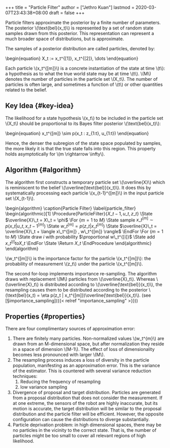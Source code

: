 +++
title = "Particle Filter"
author = ["Jethro Kuan"]
lastmod = 2020-03-07T23:43:38+08:00
draft = false
+++

Particle filters approximate the posterior by a finite number of
parameters. The posterior \\(\text{bel}(x\_t)\\) is represented by a set of
random state samples drawn from this posterior. This representation
can represent a much broader space of distributions, but is
approximate.

The samples of a posterior distribution are called particles, denoted
by:

\begin{equation}
  X\_t := x\_t^{[1]}, x\_t^{[2]}, \dots
\end{equation}

Each particle \\(x\_t^{[m]}\\) is a concrete instantiation of the state at
time \\(t\\): a hypothesis as to what the true world state may be at time
\\(t\\). \\(M\\) denotes the number of particles in the particle set \\(X\_t\\).
The number of particles is often large, and sometimes a function of
\\(t\\) or other quantities related to the belief.


## Key Idea {#key-idea}

The likelihood for a state hypothesis \\(x\_t\\) to be included in the
particle set \\(X\_t\\) should be proportional to its Bayes filter
posterior \\(\text{bel}(x\_t)\\):

\begin{equation}
  x\_t^{[m]} \sim p(x\_t : z\_{1:t}, u\_{1:t})
\end{equation}

Hence, the denser the subregion of the state space populated by
samples, the more likely it is that the true state falls into this
region. This property holds asymptotically for \\(m \rightarrow \infty\\).


## Algorithm {#algorithm}

The algorithm first constructs a temporary particle set \\(\overline{X}\\)
which is reminiscent to the belief \\(\overline{\text{bel}}(x\_t)\\). It
does this by systematically processing each particle \\(x\_{t-1}^{[m]}\\)
in the input particle set \\(X\_{t-1}\\).

\begin{algorithm}
  \caption{Particle Filter}
  \label{particle\_filter}
  \begin{algorithmic}[1]
    \Procedure{ParticleFilter}{$X\_{t-1}, u\_t, z\_t$}
    \State $\overline{X}\_t = X\_t = \phi$
    \For {$m = 1 \text{ to } M$}
    \State sample $x\_t^{[m]} \sim p(x\_t | u\_t, x\_{t-1}^{[m]})$
    \State $w\_t^{[m]} = p(z\_t | x\_t^{[m]})$
    \State $\overline{X}\_t = \overline{X}\_t + \langle x\_t^{[m]} , w\_t^{[m]} \rangle$
    \EndFor
    \For {$m = 1 \text{ to } M$}
    \State draw $i$ with probability $\proportional w\_t^{[i]}$
    \State add $x\_t^{[i]} to X\_t$
    \EndFor
    \State \Return $X\_t$
    \EndProcedure
  \end{algorithmic}
\end{algorithm}

\\(w\_t^{[m]}\\) is the importance factor for the particle \\(x\_t^{[m]}\\): the
probability of measurement \\(z\_t\\) under the particle \\(x\_t^{[m]}\\).

The second for-loop implements importance re-sampling. The algorithm
draws with replacement \\(M\\) particles from \\(\overline{X}\_t\\). Whereas
\\(\overline{X}\_t\\) is distributed according to
\\(\overline{\text{bel}}(x\_t)\\), the resampling causes them to be
distributed according to the posterior \\(\text{bel}(x\_t) = \eta p(z\_t |
x\_t^{[m]})\overline{\text{bel}}(x\_t)\\). (see [§importance\_sampling]({{< relref "importance_sampling" >}}))


## Properties {#properties}

There are four complimentary sources of approximation error:

1.  There are finitely many particles. Non-normalized values \\(w\_t^{m}\\)
    are drawn from an M-dimensional space, but after normalization they
    reside in a space of dimension \\(M-1\\). The effect of loss of
    dimensionality becomes less pronounced with larger \\(M\\).
2.  The resampling process induces a loss of diversity in the particle
    population, manifesting as an approximation error. This is the
    variance of the estimator. This is countered with several variance
    reduction techniques:
    1.  Reducing the frequency of resampling
    2.  low variance sampling
3.  Divergence of proposal and target distribution. Particles are
    generated from a proposal distribution that does not consider the
    measurement. If at one extreme, the sensors of the robot are highly
    inaccurate, but its motion is accurate, the target distribution
    will be similar to the proposal distribution and the particle
    filter will be efficient. However, the opposite configuration can
    cause the distributions to diverge substantially.
4.  Particle deprivation problem: in high dimensional spaces, there may
    be no particles in the vicinity to the correct state. That is,
    the number of particles might be too small to cover all relevant
    regions of high likelihood.
